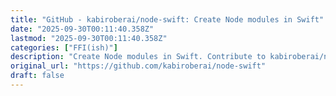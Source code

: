 ```yaml
---
title: "GitHub - kabiroberai/node-swift: Create Node modules in Swift"
date: "2025-09-30T00:11:40.358Z"
lastmod: "2025-09-30T00:11:40.358Z"
categories: ["FFI(ish)"]
description: "Create Node modules in Swift. Contribute to kabiroberai/node-swift development by creating an account on GitHub."
original_url: "https://github.com/kabiroberai/node-swift"
draft: false
---
```

